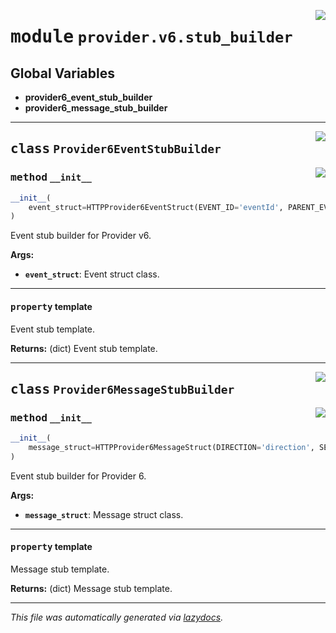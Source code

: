 <!-- markdownlint-disable -->

<a href="../../th2_data_services/provider/v6/stub_builder.py#L0"><img align="right" style="float:right;" src="https://img.shields.io/badge/-source-cccccc?style=flat-square"></a>

# <kbd>module</kbd> `provider.v6.stub_builder`




**Global Variables**
---------------
- **provider6_event_stub_builder**
- **provider6_message_stub_builder**


---

<a href="../../th2_data_services/provider/v6/stub_builder.py#L22"><img align="right" style="float:right;" src="https://img.shields.io/badge/-source-cccccc?style=flat-square"></a>

## <kbd>class</kbd> `Provider6EventStubBuilder`




<a href="../../th2_data_services/provider/v6/stub_builder.py#L23"><img align="right" style="float:right;" src="https://img.shields.io/badge/-source-cccccc?style=flat-square"></a>

### <kbd>method</kbd> `__init__`

```python
__init__(
    event_struct=HTTPProvider6EventStruct(EVENT_ID='eventId', PARENT_EVENT_ID='parentEventId', STATUS='successful', NAME='eventName', TYPE='type', BATCH_ID='batchId', IS_BATCHED='isBatched', EVENT_TYPE='eventType', END_TIMESTAMP='endTimestamp', START_TIMESTAMP='startTimestamp', ATTACHED_MESSAGES_IDS='attachedMessageIds', BODY='body')
)
```

Event stub builder for Provider v6. 



**Args:**
 
 - <b>`event_struct`</b>:  Event struct class. 


---

#### <kbd>property</kbd> template

Event stub template. 



**Returns:**
  (dict) Event stub template. 




---

<a href="../../th2_data_services/provider/v6/stub_builder.py#L54"><img align="right" style="float:right;" src="https://img.shields.io/badge/-source-cccccc?style=flat-square"></a>

## <kbd>class</kbd> `Provider6MessageStubBuilder`




<a href="../../th2_data_services/provider/v6/stub_builder.py#L55"><img align="right" style="float:right;" src="https://img.shields.io/badge/-source-cccccc?style=flat-square"></a>

### <kbd>method</kbd> `__init__`

```python
__init__(
    message_struct=HTTPProvider6MessageStruct(DIRECTION='direction', SESSION_ID='sessionId', MESSAGE_TYPE='messageType', CONNECTION_ID='connectionId', SESSION_ALIAS='sessionAlias', SUBSEQUENCE='subsequence', SEQUENCE='sequence', TIMESTAMP='timestamp', BODY='parsedMessages', BODY_BASE64='rawMessageBase64', TYPE='type', MESSAGE_ID='id', ATTACHED_EVENT_IDS='attachedEventIds')
)
```

Event stub builder for Provider 6. 



**Args:**
 
 - <b>`message_struct`</b>:  Message struct class. 


---

#### <kbd>property</kbd> template

Message stub template. 



**Returns:**
  (dict) Message stub template. 






---

_This file was automatically generated via [lazydocs](https://github.com/ml-tooling/lazydocs)._
